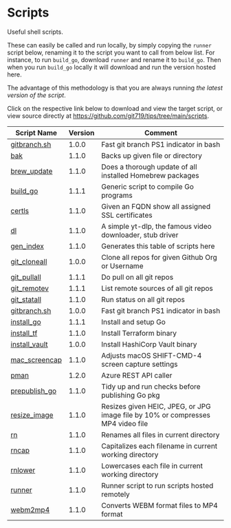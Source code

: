 # Scripts
Useful shell scripts.

These can easily be called and run locally, by simply copying the `runner` script below, renaming it to the script you want to call from below list. For instance, to run `build_go`, download `runner` and rename it to `build_go`. Then when you run `build_go` locally it will download and run the version hosted here.

The advantage of this methodology is that you are always running _the latest version of the script_.

Click on the respective link below to download and view the target script, or view source directly at <https://github.com/git719/tips/tree/main/scripts>.

| Script Name | Version    | Comment               |
|-------------|------------|-----------------------|
| [gitbranch.sh](gitbranch.sh) | 1.0.0      | Fast git branch PS1 indicator in bash |
| [bak](bak)  | 1.1.0      | Backs up given file or directory |
| [brew_update](brew_update) | 1.1.0      | Does a thorough update of all installed Homebrew packages |
| [build_go](build_go) | 1.1.1      | Generic script to compile Go programs |
| [certls](certls) | 1.1.0      | Given an FQDN show all assigned SSL certificates  |
| [dl](dl)    | 1.1.0      | A simple yt-dlp, the famous video downloader, stub driver |
| [gen_index](gen_index) | 1.1.0      | Generates this table of scripts here |
| [git_cloneall](git_cloneall) | 1.0.0      | Clone all repos for given Github Org or Username |
| [git_pullall](git_pullall) | 1.1.1      | Do pull on all git repos |
| [git_remotev](git_remotev) | 1.1.1      | List remote sources of all git repos |
| [git_statall](git_statall) | 1.1.0      | Run status on all git repos |
| [gitbranch.sh](gitbranch.sh) | 1.0.0      | Fast git branch PS1 indicator in bash |
| [install_go](install_go) | 1.1.1      | Install and setup Go  |
| [install_tf](install_tf) | 1.1.0      | Install Terraform binary |
| [install_vault](install_vault) | 1.0.0      | Install HashiCorp Vault binary |
| [mac_screencap](mac_screencap) | 1.1.0      | Adjusts macOS SHIFT-CMD-4 screen capture settings |
| [pman](pman) | 1.2.0      | Azure REST API caller |
| [prepublish_go](prepublish_go) | 1.1.0      | Tidy up and run checks before publishing Go pkg |
| [resize_image](resize_image) | 1.1.0      | Resizes given HEIC, JPEG, or JPG image file by 10% or compresses MP4 video file |
| [rn](rn)    | 1.1.0      | Renames all files in current directory |
| [rncap](rncap) | 1.1.0      | Capitalizes each filename in current working directory |
| [rnlower](rnlower) | 1.1.0      | Lowercases each file in current working directory |
| [runner](runner) | 1.1.0      | Runner script to run scripts hosted remotely |
| [webm2mp4](webm2mp4) | 1.1.0      | Converts WEBM format files to MP4 format |
